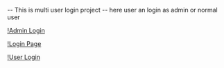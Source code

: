 -- This is multi user login project
-- here user an login as admin or normal user

[!Admin Login](https://github.com/Neeraj123Singh/MultiUserLogin/blob/main/img/a1.png)

[!Login Page](https://github.com/Neeraj123Singh/MultiUserLogin/blob/main/img/a2.png)

[!User Login](https://github.com/Neeraj123Singh/MultiUserLogin/blob/main/img/a3.png)